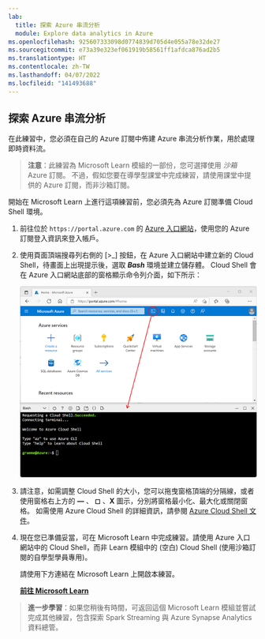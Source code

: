 ```yaml
---
lab:
  title: 探索 Azure 串流分析
  module: Explore data analytics in Azure
ms.openlocfilehash: 925607333098d0774839d705d4e055a78e32de27
ms.sourcegitcommit: e73a39e323ef061919b58561ff1afdca876ad2b5
ms.translationtype: HT
ms.contentlocale: zh-TW
ms.lasthandoff: 04/07/2022
ms.locfileid: "141493688"
---
```

## <a name="explore-azure-stream-analytics"></a>探索 Azure 串流分析

在此練習中，您必須在自己的 Azure 訂閱中佈建 Azure 串流分析作業，用於處理即時資料流。

> **注意**：此練習為 Microsoft Learn 模組的一部份，您可選擇使用 *沙箱* Azure 訂閱。 不過，假如您要在導學型課堂中完成練習，請使用課堂中提供的 Azure 訂閱，而非沙箱訂閱。

開始在 Microsoft Learn 上進行這項練習前，您必須先為 Azure 訂閱準備 Cloud Shell 環境。

1. 前往位於 `https://portal.azure.com` 的 [Azure 入口網站](https://portal.azure.com)，使用您的 Azure 訂閱登入資訊來登入帳戶。
2. 使用頁面頂端搜尋列右側的 [\>_] 按鈕，在 Azure 入口網站中建立新的 Cloud Shell，待畫面上出現提示後，選取 **_Bash_** 環境並建立儲存體。 Cloud Shell 會在 Azure 入口網站底部的窗格顯示命令列介面，如下所示：

    ![顯示 Cloud Shell 窗格的 Azure 入口網站](./images/cloud-shell.png)

3. 請注意，如需調整 Cloud Shell 的大小，您可以拖曳窗格頂端的分隔線，或者使用窗格右上方的 **&#8212;** 、 **&#9723;** 、**X** 圖示，分別將窗格最小化、最大化或關閉窗格。 如需使用 Azure Cloud Shell 的詳細資訊，請參閱 [Azure Cloud Shell 文件](https://docs.microsoft.com/azure/cloud-shell/overview)。

4. 現在您已準備妥當，可在 Microsoft Learn 中完成練習。請使用 Azure 入口網站中的 Cloud Shell，而非 Learn 模組中的 (空白) Cloud Shell (使用沙箱訂閱的自學型學員專用)。

    請使用下方連結在 Microsoft Learn 上開啟本練習。

    **[前往 Microsoft Learn](https://docs.microsoft.com/learn/modules/explore-fundamentals-stream-processing/5-exercise-stream-analytics#create-azure-resources)**

> **進一步學習**：如果您稍後有時間，可返回這個 Microsoft Learn 模組並嘗試完成其他練習，包含探索 Spark Streaming 與 Azure Synapse Analytics 資料總管。
